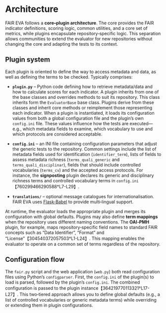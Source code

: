 # Architecture

FAIR EVA follows a **core–plugin architecture**.  The core provides the FAIR indicator definitions, scoring logic, common utilities, and a core set of metrics, while plugins encapsulate repository‑specific logic.  This separation allows communities to extend the evaluator for new repositories without changing the core and adapting the tests to its context.

## Plugin system
Each plugin is oriented to define the way to access metadata and data, as well as defining the terms to be checked. Typically comprises:

* **`plugin.py`** – Python code defining how to retrieve metadata/data and how to calculate scores for each indicator.  A plugin inherits from one of the base classes and overrides methods to suit its repository. This class inherits form the `EvaluatorBase` base class.  Plugins derive from these classes and inherit core methods or reimplement those representing each indicator.  When a plugin is instantiated, it loads its configuration values from both a global configuration file and the plugin’s own `config.ini` file.  These values influence how the tests are executed—e.g., which metadata fields to examine, which vocabulary to use and which protocols are considered acceptable.

* **`config.ini`** – an INI file containing configuration parameters that adjust the generic tests to the repository.  Common settings include the list of metadata fields used for identification (`identifier_term`), lists of fields to assess metadata richness (`terms_quali_generic` and `terms_quali_disciplinar`), fields that should include controlled vocabularies (`terms_cv`) and the accepted access protocols.  For instance, the **signposting** plugin declares its generic and disciplinary richness terms and controlled vocabulary terms in `config.ini`【760299466290588†L7-L29】.

* **`translations/`** – optional message catalogues for internationalisation.  FAIR EVA uses [Flask‑Babel](https://palletsprojects.com/p/flask-babel/) to provide multi‑lingual support.

At runtime, the evaluator loads the appropriate plugin and merges its configuration with global defaults.  Plugins may also define **term mappings** when the repository uses different naming conventions.  The **OAI‑PMH** plugin, for example, maps repository‑specific field names to standard FAIR concepts such as “Data Identifier”, “Format” and “License”【304540372057503†L1-L24】.  This mapping enables the evaluator to operate on a common set of terms regardless of the repository.

## Configuration flow
The `fair.py` script and the web application (`web.py`) both read configuration files using Python’s `configparser`.  First, the `config.ini` of the plugin(s) to load is parsed, followed by the plugin’s `config.ini`.  The combined configuration is passed to the plugin instance【364219770113321†L17-L27】.  This two‑tiered approach allows you to define global defaults (e.g., a list of controlled vocabularies or generic metadata terms) while overriding or extending them in plugin configurations.

